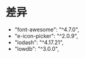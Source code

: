 # 差异

- "font-awesome": "^4.7.0",
- "e-icon-picker": "^2.0.9",
- "lodash": "^4.17.21",
- "lowdb": "^3.0.0",
